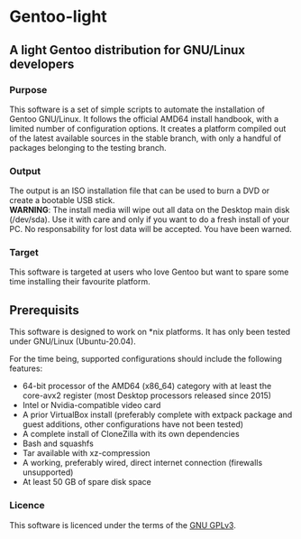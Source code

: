 # Gentoo-light
## A light Gentoo distribution for GNU/Linux developers            

### Purpose

This software is a set of simple scripts to automate the installation of
Gentoo GNU/Linux. It follows the official AMD64 install handbook, with a
limited number of configuration options. It creates a platform
compiled out of the latest available sources in the stable branch,
with only a handful of packages belonging to the testing branch.

### Output

The output is an ISO installation file that can be used to burn a DVD
or create a bootable USB stick.   
**WARNING**: The install media will wipe out all data on the Desktop
main disk (/dev/sda). Use it with care and only if you want to do a fresh install of
your PC. No responsability for lost data will be accepted. You have
been warned.   

### Target

This software is targeted at users who love Gentoo but want to spare
some time installing their favourite platform.

## Prerequisits

This software is designed to work on *nix platforms. It has only been
tested under GNU/Linux (Ubuntu-20.04).

For the time being, supported configurations should include the
following features:

* 64-bit processor of the AMD64 (x86_64) category with at least the
  core-avx2 register (most Desktop processors released since 2015)      
* Intel or Nvidia-compatible video card   
* A prior VirtualBox install (preferably complete with extpack package
  and guest additions, other configurations have not been tested)   
* A complete install of CloneZilla with its own dependencies   
* Bash and squashfs   
* Tar available with xz-compression   
* A working, preferably wired, direct internet connection (firewalls
  unsupported)  
* At least 50 GB of spare disk space

### Licence

This software is licenced under the terms of the [GNU
GPLv3](https://www.gnu.org/licenses/gpl-3.0.html).


